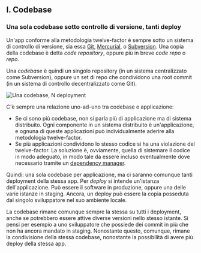 ## I. Codebase
### Una sola codebase sotto controllo di versione, tanti deploy

Un'app conforme alla metodologia twelve-factor è sempre sotto un sistema di controllo di versione, sia essa [Git](https://git-scm.com/), [Mercurial](https://www.mercurial-scm.org/), o [Subversion](https://subversion.apache.org/). Una copia della codebase è detta *code repository*, oppure più in breve *code repo* o *repo*.

Una *codebase* è quindi un singolo repository (in un sistema centralizzato come Subversion), oppure un set di repo che condividono una root commit (in un sistema di controllo decentralizzato come Git).

![Una codebase, N deployment](/images/codebase-deploys.png)

C'è sempre una relazione uno-ad-uno tra codebase e applicazione:

* Se ci sono più codebase, non si parla più di applicazione ma di sistema distribuito. Ogni componente in un sistema distribuito è un'applicazione, e ognuna di queste applicazioni può individualmente aderire alla metodologia twelve-factor.
* Se più applicazioni condividono lo stesso codice si ha una violazione del twelve-factor. La soluzione è, ovviamente, quella di sistemare il codice in modo adeguato, in modo tale da essere incluso eventualmente dove necessario tramite un [dependency manager](./dependencies).

Quindi: una sola codebase per applicazione, ma ci saranno comunque tanti deployment della stessa app. Per *deploy* si intende un'istanza dell'applicazione. Può essere il software in produzione, oppure una delle varie istanze in staging. Ancora, un deploy può essere la copia posseduta dal singolo sviluppatore nel suo ambiente locale.

La codebase rimane comunque sempre la stessa su tutti i deployment, anche se potrebbero essere attive diverse versioni nello stesso istante. Si pensi per esempio a uno sviluppatore che possiede dei commit in più che non ha ancora mandato in staging. Nonostante questo, comunque, rimane la condivisione della stessa codebase, nonostante la possibilità di avere più deploy della stessa app.
